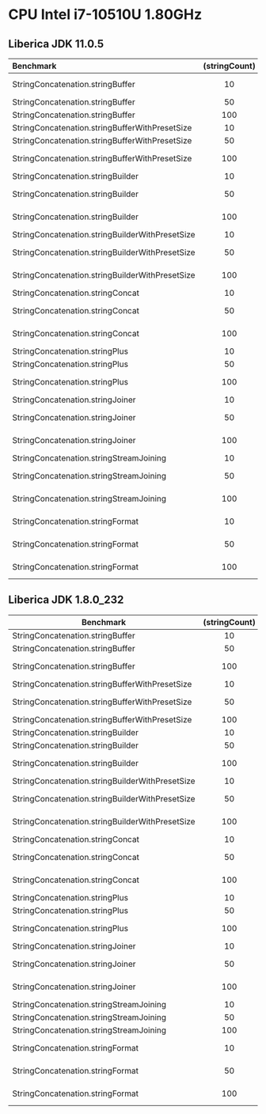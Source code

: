 # CPU Intel i7-10510U 1.80GHz

## Liberica JDK 11.0.5
| Benchmark                                        | (stringCount) | (stringLength) | Mode | Cnt |                             Score                             |   Error   | Units |
|:-------------------------------------------------|:-------------:|:--------------:|:----:|:---:|:-------------------------------------------------------------:|:---------:|:-----:|
| StringConcatenation.stringBuffer                 |      10       |       15       | avgt | 20  | <span style="background-color:#1E1F22">    185.858    </span> | ±  17.460 | ns/op |
| StringConcatenation.stringBuffer                 |      50       |       15       | avgt | 20  | <span style="background-color:#1E1F22">    812.353    </span> | ±   2.764 | ns/op |
| StringConcatenation.stringBuffer                 |      100      |       15       | avgt | 20  | <span style="background-color:#1E1F22">   1637.709    </span> | ±   9.675 | ns/op |
| StringConcatenation.stringBufferWithPresetSize   |      10       |       15       | avgt | 20  | <span style="background-color:green">      150.514    </span> | ±   1.235 | ns/op |
| StringConcatenation.stringBufferWithPresetSize   |      50       |       15       | avgt | 20  | <span style="background-color:#1E1F22">    754.906    </span> | ±   4.423 | ns/op |
| StringConcatenation.stringBufferWithPresetSize   |      100      |       15       | avgt | 20  | <span style="background-color:#1E1F22">   1547.489    </span> | ±  15.753 | ns/op |
| StringConcatenation.stringBuilder                |      10       |       15       | avgt | 20  | <span style="background-color:green">      163.658    </span> | ±   3.736 | ns/op |
| StringConcatenation.stringBuilder                |      50       |       15       | avgt | 20  | <span style="background-color:#1E1F22">    641.099    </span> | ±  13.448 | ns/op |
| StringConcatenation.stringBuilder                |      100      |       15       | avgt | 20  | <span style="background-color:#1E1F22">   1343.843    </span> | ±  27.650 | ns/op |
| StringConcatenation.stringBuilderWithPresetSize  |      10       |       15       | avgt | 20  | <span style="background-color:green">      143.107    </span> | ±   3.161 | ns/op |
| StringConcatenation.stringBuilderWithPresetSize  |      50       |       15       | avgt | 20  | <span style="background-color:green">      543.589    </span> | ±  11.756 | ns/op |
| StringConcatenation.stringBuilderWithPresetSize  |      100      |       15       | avgt | 20  | <span style="background-color:green">     1056.853    </span> | ±  15.782 | ns/op |
| StringConcatenation.stringConcat                 |      10       |       15       | avgt | 20  | <span style="background-color:#1E1F22">    200.151    </span> | ±   7.227 | ns/op |
| StringConcatenation.stringConcat                 |      50       |       15       | avgt | 20  | <span style="background-color:#1E1F22">   1999.272    </span> | ±  24.456 | ns/op |
| StringConcatenation.stringConcat                 |      100      |       15       | avgt | 20  | <span style="background-color:red">       7249.557    </span> | ±  49.220 | ns/op |
| StringConcatenation.stringPlus                   |      10       |       15       | avgt | 20  | <span style="background-color:#1E1F22">    185.663    </span> | ±   5.332 | ns/op |
| StringConcatenation.stringPlus                   |      50       |       15       | avgt | 20  | <span style="background-color:#1E1F22">   1973.417    </span> | ±   5.875 | ns/op |
| StringConcatenation.stringPlus                   |      100      |       15       | avgt | 20  | <span style="background-color:red">       7160.190    </span> | ±  36.283 | ns/op |
| StringConcatenation.stringJoiner                 |      10       |       15       | avgt | 20  | <span style="background-color:#1E1F22">    196.539    </span> | ±   3.488 | ns/op |
| StringConcatenation.stringJoiner                 |      50       |       15       | avgt | 20  | <span style="background-color:#1E1F22">    859.977    </span> | ±  24.205 | ns/op |
| StringConcatenation.stringJoiner                 |      100      |       15       | avgt | 20  | <span style="background-color:#1E1F22">   1844.472    </span> | ±  47.300 | ns/op |
| StringConcatenation.stringStreamJoining          |      10       |       15       | avgt | 20  | <span style="background-color:#1E1F22">    213.994    </span> | ±   1.865 | ns/op |
| StringConcatenation.stringStreamJoining          |      50       |       15       | avgt | 20  | <span style="background-color:#1E1F22">    725.296    </span> | ±  14.702 | ns/op |
| StringConcatenation.stringStreamJoining          |      100      |       15       | avgt | 20  | <span style="background-color:#1E1F22">   1479.620    </span> | ±  17.037 | ns/op |
| StringConcatenation.stringFormat                 |      10       |       15       | avgt | 20  | <span style="background-color:red">       1815.746    </span> | ±  18.201 | ns/op |
| StringConcatenation.stringFormat                 |      50       |       15       | avgt | 20  | <span style="background-color:red">       8391.629    </span> | ± 104.358 | ns/op |
| StringConcatenation.stringFormat                 |      100      |       15       | avgt | 20  | <span style="background-color:red">      17427.287    </span> | ± 433.179 | ns/op |


## Liberica JDK 1.8.0_232
| Benchmark                                        | (stringCount) | (stringLength) | Mode | Cnt | Score                                                         |   Error   | Units |
|--------------------------------------------------|:-------------:|:--------------:|:----:|:---:|---------------------------------------------------------------|:---------:|:-----:|
| StringConcatenation.stringBuffer                 |      10       |       15       | avgt | 20  | <span style="background-color:green">      185.641    </span> | ±   3.192 | ns/op |
| StringConcatenation.stringBuffer                 |      50       |       15       | avgt | 20  | <span style="background-color:#1E1F22">    865.826    </span> | ±   9.467 | ns/op |
| StringConcatenation.stringBuffer                 |      100      |       15       | avgt | 20  | <span style="background-color:#1E1F22">   1683.737    </span> | ±  13.128 | ns/op |
| StringConcatenation.stringBufferWithPresetSize   |      10       |       15       | avgt | 20  | <span style="background-color:green">      189.753    </span> | ±   2.172 | ns/op |
| StringConcatenation.stringBufferWithPresetSize   |      50       |       15       | avgt | 20  | <span style="background-color:#1E1F22">    749.340    </span> | ±  10.100 | ns/op |
| StringConcatenation.stringBufferWithPresetSize   |      100      |       15       | avgt | 20  | <span style="background-color:#1E1F22">   1510.511    </span> | ±   7.374 | ns/op |
| StringConcatenation.stringBuilder                |      10       |       15       | avgt | 20  | <span style="background-color:green">      194.692    </span> | ±   1.396 | ns/op |
| StringConcatenation.stringBuilder                |      50       |       15       | avgt | 20  | <span style="background-color:#1E1F22">    884.235    </span> | ±   2.756 | ns/op |
| StringConcatenation.stringBuilder                |      100      |       15       | avgt | 20  | <span style="background-color:#1E1F22">   1715.167    </span> | ±  10.007 | ns/op |
| StringConcatenation.stringBuilderWithPresetSize  |      10       |       15       | avgt | 20  | <span style="background-color:green">      189.055    </span> | ±   2.825 | ns/op |
| StringConcatenation.stringBuilderWithPresetSize  |      50       |       15       | avgt | 20  | <span style="background-color:green">      686.257    </span> | ±  11.754 | ns/op |
| StringConcatenation.stringBuilderWithPresetSize  |      100      |       15       | avgt | 20  | <span style="background-color:green">     1397.022    </span> | ±  11.030 | ns/op |
| StringConcatenation.stringConcat                 |      10       |       15       | avgt | 20  | <span style="background-color:red">        284.086    </span> | ±   5.390 | ns/op |
| StringConcatenation.stringConcat                 |      50       |       15       | avgt | 20  | <span style="background-color:red">       3491.293    </span> | ±  17.221 | ns/op |
| StringConcatenation.stringConcat                 |      100      |       15       | avgt | 20  | <span style="background-color:red">      13042.129    </span> | ±  66.328 | ns/op |
| StringConcatenation.stringPlus                   |      10       |       15       | avgt | 20  | <span style="background-color:green">      190.636    </span> | ±   3.112 | ns/op |
| StringConcatenation.stringPlus                   |      50       |       15       | avgt | 20  | <span style="background-color:red">       3494.043    </span> | ±   6.300 | ns/op |
| StringConcatenation.stringPlus                   |      100      |       15       | avgt | 20  | <span style="background-color:red">      13218.259    </span> | ±  19.153 | ns/op |
| StringConcatenation.stringJoiner                 |      10       |       15       | avgt | 20  | <span style="background-color:#1E1F22">    258.098    </span> | ±   2.408 | ns/op |
| StringConcatenation.stringJoiner                 |      50       |       15       | avgt | 20  | <span style="background-color:#1E1F22">   1093.233    </span> | ±  19.396 | ns/op |
| StringConcatenation.stringJoiner                 |      100      |       15       | avgt | 20  | <span style="background-color:#1E1F22">   2182.266    </span> | ±  32.426 | ns/op |
| StringConcatenation.stringStreamJoining          |      10       |       15       | avgt | 20  | <span style="background-color:#1E1F22">    223.913    </span> | ±   4.080 | ns/op |
| StringConcatenation.stringStreamJoining          |      50       |       15       | avgt | 20  | <span style="background-color:#1E1F22">    946.130    </span> | ±   2.597 | ns/op |
| StringConcatenation.stringStreamJoining          |      100      |       15       | avgt | 20  | <span style="background-color:#1E1F22">   1816.649    </span> | ±   7.025 | ns/op |
| StringConcatenation.stringFormat                 |      10       |       15       | avgt | 20  | <span style="background-color:red">       1993.353    </span> | ±  73.527 | ns/op |
| StringConcatenation.stringFormat                 |      50       |       15       | avgt | 20  | <span style="background-color:red">       9111.596    </span> | ±  53.977 | ns/op |
| StringConcatenation.stringFormat                 |      100      |       15       | avgt | 20  | <span style="background-color:red">      17964.025    </span> | ± 210.634 | ns/op |
